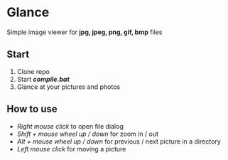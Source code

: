 # Glance
Simple image viewer for __jpg, jpeg, png, gif, bmp__ files
## Start
1. Clone repo
2. Start ___compile.bat___
3. Glance at your pictures and photos
## How to use
+ _Right mouse click_ to open file dialog
+ _Shift + mouse wheel up / down_ for zoom in / out
+ _Alt + mouse wheel up / down_ for previous / next picture in a directory
+ _Left mouse click_ for moving a picture
